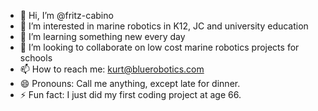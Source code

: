 - 👋 Hi, I’m @fritz-cabino
- 👀 I’m interested in marine robotics in K12, JC and university education
- 🌱 I’m learning something new every day
- 💞️ I’m looking to collaborate on low cost marine robotics projects for schools
- 📫 How to reach me: kurt@bluerobotics.com
- 😄 Pronouns: Call me anything, except late for dinner.
- ⚡ Fun fact: I just did my first coding project at age 66.

<!---
fritz-cabino/fritz-cabino is a ✨ special ✨ repository because its `README.md` (this file) appears on your GitHub profile.
You can click the Preview link to take a look at your changes.
--->
